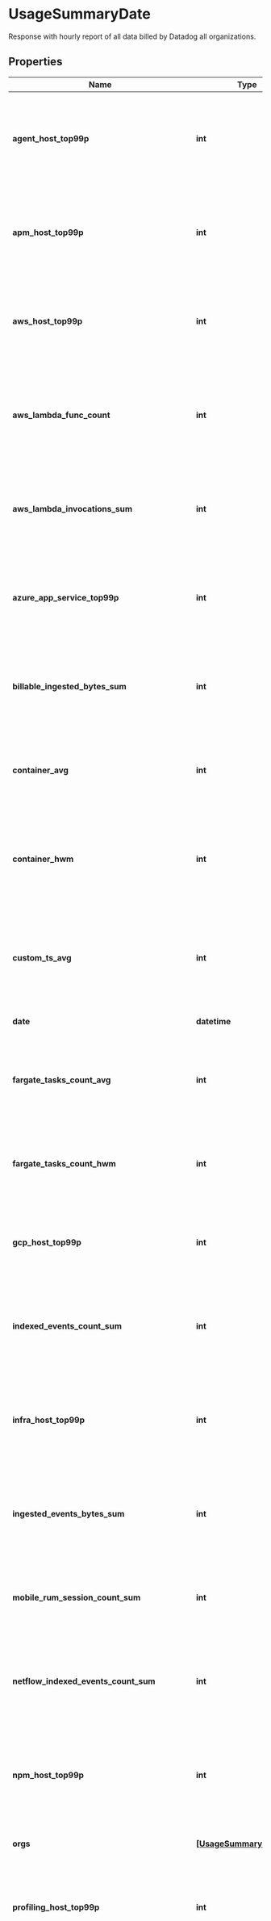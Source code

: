 # UsageSummaryDate

Response with hourly report of all data billed by Datadog all organizations.
## Properties
Name | Type | Description | Notes
------------ | ------------- | ------------- | -------------
**agent_host_top99p** | **int** | Shows the 99th percentile of all agent hosts over all hours in the current date for all organizations. | [optional] 
**apm_host_top99p** | **int** | Shows the 99th percentile of all distinct APM hosts over all hours in the current date for all organizations. | [optional] 
**aws_host_top99p** | **int** | Shows the 99th percentile of all AWS hosts over all hours in the current date for all organizations. | [optional] 
**aws_lambda_func_count** | **int** | Shows the average of the number of functions that executed 1 or more times each hour in the current date for all organizations. | [optional] 
**aws_lambda_invocations_sum** | **int** | Shows the sum of all AWS Lambda invocations over all hours in the current date for all organizations. | [optional] 
**azure_app_service_top99p** | **int** | Shows the 99th percentile of all Azure app services over all hours in the current date for all organizations. | [optional] 
**billable_ingested_bytes_sum** | **int** | Shows the sum of all log bytes ingested over all hours in the current date for all organizations. | [optional] 
**container_avg** | **int** | Shows the average of all distinct containers over all hours in the current date for all organizations. | [optional] 
**container_hwm** | **int** | Shows the high watermark of all distinct containers over all hours in the current date for all organizations. | [optional] 
**custom_ts_avg** | **int** | Shows the average number of distinct custom metrics over all hours in the current date for all organizations. | [optional] 
**date** | **datetime** | The date for the usage. | [optional] 
**fargate_tasks_count_avg** | **int** | Shows the high watermark of all Fargate tasks over all hours in the current date for all organizations. | [optional] 
**fargate_tasks_count_hwm** | **int** | Shows the average of all Fargate tasks over all hours in the current date for all organizations. | [optional] 
**gcp_host_top99p** | **int** | Shows the 99th percentile of all GCP hosts over all hours in the current date for all organizations. | [optional] 
**indexed_events_count_sum** | **int** | Shows the sum of all log events indexed over all hours in the current date for all organizations. | [optional] 
**infra_host_top99p** | **int** | Shows the 99th percentile of all distinct infrastructure hosts over all hours in the current date for all organizations. | [optional] 
**ingested_events_bytes_sum** | **int** | Shows the sum of all log bytes ingested over all hours in the current date for all organizations. | [optional] 
**mobile_rum_session_count_sum** | **int** | Shows the sum of all mobile RUM Sessions over all hours in the current date for all organizations | [optional] 
**netflow_indexed_events_count_sum** | **int** | Shows the sum of all Network flows indexed over all hours in the current date for all organizations. | [optional] 
**npm_host_top99p** | **int** | Shows the 99th percentile of all distinct Networks hosts over all hours in the current date for all organizations. | [optional] 
**orgs** | [**[UsageSummaryDateOrg]**](UsageSummaryDateOrg.md) | Organizations associated with a user. | [optional] 
**profiling_host_top99p** | **int** | Shows the 99th percentile of all profiled hosts over all hours in the current date for all organizations. | [optional] 
**rum_session_count_sum** | **int** | Shows the sum of all browser RUM Sessions over all hours in the current date for all organizations | [optional] 
**synthetics_browser_check_calls_count_sum** | **int** | Shows the sum of all Synthetic browser tests over all hours in the current date for all organizations. | [optional] 
**synthetics_check_calls_count_sum** | **int** | Shows the sum of all Synthetic API tests over all hours in the current date for all organizations. | [optional] 
**trace_search_indexed_events_count_sum** | **int** | Shows the sum of all analyzed spans indexed over all hours in the current date for all organizations. | [optional] 
**twol_ingested_events_bytes_sum** | **int** | Shows the sum of all tracing without limits bytes ingested over all hours in the current date for all organizations. | [optional] 

[[Back to Model list]](README.md#documentation-for-models) [[Back to API list]](README.md#documentation-for-api-endpoints) [[Back to README]](README.md)


